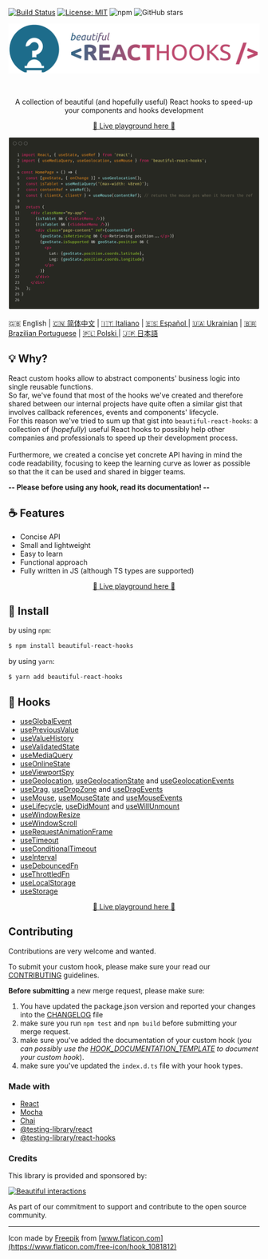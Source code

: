 [![Build Status](https://travis-ci.org/beautifulinteractions/beautiful-react-hooks.svg?branch=master)](https://travis-ci.org/beautifulinteractions/beautiful-react-hooks)
[![License: MIT](https://img.shields.io/badge/License-MIT-yellow.svg)](https://opensource.org/licenses/MIT)
![npm](https://img.shields.io/npm/v/beautiful-react-hooks)
![GitHub stars](https://img.shields.io/github/stars/beautifulinteractions/beautiful-react-hooks?style=social)


<div align="center">
  <p align="center">
    <img src="./logo.png" alt="Beautiful React Hooks" width="750px" />
  </p>
</div>
<br />
<div>
  <p align="center">
    A collection of beautiful (and hopefully useful) React hooks to speed-up your
    components and hooks development
  </p>
</div>

<div>
  <p align="center">
    <a href="https://beautifulinteractions.github.io/beautiful-react-hooks/" target="_blank">
    🌟 Live playground here 🌟
    </a>
  </p>
</div>

![Usage example](./usage_example.png)


🇬🇧 English | <a href="https://github.com/beautifulinteractions/beautiful-react-hooks/blob/master/docs/README.zh-CN.md">🇨🇳 简体中文</a> | <a href="https://github.com/beautifulinteractions/beautiful-react-hooks/blob/master/docs/README.it-IT.md">🇮🇹 Italiano</a> | <a href="https://github.com/beautifulinteractions/beautiful-react-hooks/blob/master/docs/README.es-ES.md"> 🇪🇸 Español </a> | <a href="https://github.com/beautifulinteractions/beautiful-react-hooks/blob/master/docs/README.uk-UA.md">🇺🇦 Ukrainian</a> | <a href="https://github.com/beautifulinteractions/beautiful-react-hooks/blob/master/docs/README.pt-BR.md">🇧🇷 Brazilian Portuguese</a> | <a href="https://github.com/beautifulinteractions/beautiful-react-hooks/blob/master/docs/README.pl-PL.md">🇵🇱 Polski </a> | <a href="https://github.com/beautifulinteractions/beautiful-react-hooks/blob/master/docs/README.jp-JP.md">&#x1f1ef;&#x1f1f5; 日本語 </a>

## 💡 Why?

React custom hooks allow to abstract components' business logic into single reusable functions.<br />
So far, we've found that most of the hooks we've created and therefore shared between our internal projects have quite often a
similar gist that involves callback references, events and components' lifecycle. <br />
For this reason we've tried to sum up that gist into `beautiful-react-hooks`: a collection of (*hopefully*) useful
React hooks to possibly help other companies and professionals to speed up their development process.<br /><br />
Furthermore, we created a concise yet concrete API having in mind the code readability, focusing
to keep the learning curve as lower as possible so that the it can be used and shared in bigger teams.


**-- Please before using any hook, read its documentation! --**

## ☕️ Features

* Concise API
* Small and lightweight
* Easy to learn
* Functional approach
* Fully written in JS (although TS types are supported)

<div>
  <p align="center">
    <a href="https://beautifulinteractions.github.io/beautiful-react-hooks/" target="_blank">
    🌟 Live playground here 🌟
    </a>
  </p>
</div>

## 🕺 Install

by using `npm`:
```bash
$ npm install beautiful-react-hooks
```

by using `yarn`:

```bash
$ yarn add beautiful-react-hooks
```

## 🎨 Hooks

* [useGlobalEvent](docs/useGlobalEvent.md)
* [usePreviousValue](docs/usePreviousValue.md)
* [useValueHistory](docs/useValueHistory.md)
* [useValidatedState](docs/useValidatedState.md)
* [useMediaQuery](docs/useMediaQuery.md)
* [useOnlineState](docs/useOnlineState.md)
* [useViewportSpy](docs/useViewportSpy.md)
* [useGeolocation](docs/useGeolocation.md), [useGeolocationState](docs/useGeolocationState.md) and [useGeolocationEvents](docs/useGeolocationEvents.md)
* [useDrag](docs/useDrag.md), [useDropZone](docs/useDropZone.md) and [useDragEvents](docs/useDragEvents.md)
* [useMouse](docs/useMouse.md), [useMouseState](docs/useMouseState.md) and [useMouseEvents](docs/useMouseEvents.md)
* [useLifecycle](docs/useLifecycle.md), [useDidMount](docs/useDidMount.md) and [useWillUnmount](docs/useWillUnmount.md)
* [useWindowResize](docs/useWindowResize.md)
* [useWindowScroll](docs/useWindowScroll.md)
* [useRequestAnimationFrame](docs/useRequestAnimationFrame.md)
* [useTimeout](docs/useTimeout.md)
* [useConditionalTimeout](docs/useConditionalTimeout.md)
* [useInterval](docs/useInterval.md)
* [useDebouncedFn](docs/useDebouncedFn.md)
* [useThrottledFn](docs/useThrottledFn.md)
* [useLocalStorage](docs/useLocalStorage.md)
* [useStorage](docs/useStorage.md)

<div>
  <p align="center">
    <a href="https://beautifulinteractions.github.io/beautiful-react-hooks/" target="_blank">
    🌟 Live playground here 🌟
    </a>
  </p>
</div>

## Contributing

Contributions are very welcome and wanted.

To submit your custom hook, please make sure your read our [CONTRIBUTING](./CONTRIBUTING.md) guidelines.

**Before submitting** a new merge request, please make sure:

1. You have updated the package.json version and reported your changes into the [CHANGELOG](./CHANGELOG.md) file
2. make sure you run `npm test` and `npm build` before submitting your merge request.
3. make sure you've added the documentation of your custom hook (*you can possibly use the [HOOK_DOCUMENTATION_TEMPLATE](./HOOK_DOCUMENTATION_TEMPLATE.md) to document your custom hook*).
4. make sure you've updated the `index.d.ts` file with your hook types.

### Made with

* [React](https://reactjs.org/)
* [Mocha](https://mochajs.org/)
* [Chai](https://www.chaijs.com/)
* [@testing-library/react](https://testing-library.com/docs/react-testing-library/intro)
* [@testing-library/react-hooks](https://react-hooks-testing-library.com/)


### Credits

This library is provided and sponsored by:

<div>
  <p>
    <a href="https://beautifulinteractions.com/">
      <img src="https://beautifulinteractions.com/img/logo-colorful.svg" alt="Beautiful interactions" width="140px" />
    </a>
  </p>
</div>

As part of our commitment to support and contribute to the open source community.

---

Icon made by [Freepik](https://www.flaticon.com/authors/freepik) from [www.flaticon.com](https://www.flaticon.com/free-icon/hook_1081812)
